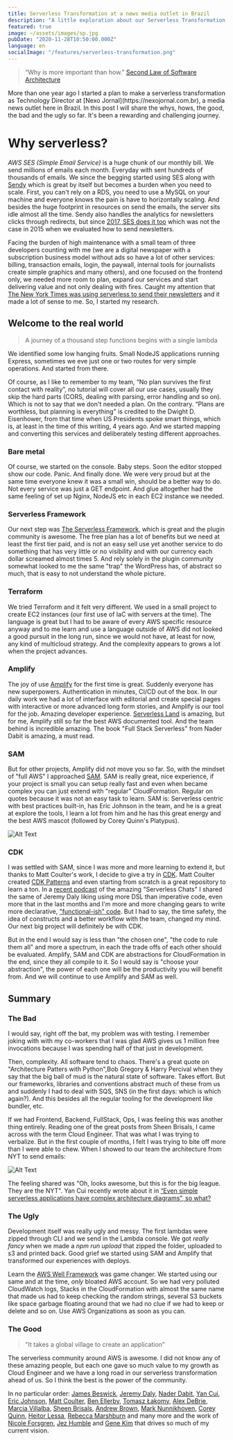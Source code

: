 ```yaml
---
title: Serverless Transformation at a news media outlet in Brazil
description: "A little exploration about our Serverless Transformation so far"
featured: true
image: ~/assets/images/sp.jpg
pubDate: "2020-11-28T10:50:00.000Z"
language: en
socialImage: "/features/serverless-transformation.png"
---
```


> “Why is more important than how.”
> [Second Law of Software Architecture](https://amzn.to/3zDW9Pa)

<p class="lead">More than one year ago I started a plan to make a serverless transformation as Technology Director at [Nexo Jornal](https://nexojornal.com.br), a media news outlet here in Brazil. In this post I will share the whys, hows, the good, the bad and the ugly so far. It's been a rewarding and challenging journey.</p>

# Why serverless?

*AWS SES (Simple Email Service)* is a huge chunk of our monthly bill. We send millions of emails each month. Everyday with sent hundreds of thousands of emails. We since the begging started using SES along with [Sendy](https://sendy.co/) which is great by itself but becomes a burden when you need to scale. First, you can't rely on a RDS, you need to use a MySQL on your machine and everyone knows the pain is have to horizontally scaling. And besides the huge footprint in resources on send the emails, the server sits idle almost all the time. Sendy also handles the analytics for newsletters clicks through redirects, but since [2017, SES does it too](https://aws.amazon.com/blogs/messaging-and-targeting/open-and-click-tracking-have-arrived/) which was not the case in 2015 when we evaluated how to send newsletters.

Facing the burden of high maintenance with a small team of three developers counting with me (we are a digital newspaper with a subscription business model without ads so have a lot of other services: billing, transaction emails, login, the paywall, internal tools for journalists create simple graphics and many others), and one focused on the frontend only, we needed more room to plan, expand our services and start delivering value and not only dealing with fires. Caught my attention that [The New York Times was using serverless to send their newsletters](https://open.nytimes.com/building-a-serverless-email-platform-at-the-times-84d77760d824) and it made a lot of sense to me. So, I started my research.

## Welcome to the real world

> A journey of a thousand step functions begins with a single lambda

We identified some low hanging fruits. Small NodeJS applications running Express, sometimes we eve just one or two routes for very simple operations. And started from there.

Of course, as I like to remember to my team, “No plan survives the first contact with reality”, no tutorial will cover all our use cases, usually they skip the hard parts (CORS, dealing with parsing, error handling and so on). Which is not to say that we don't needed a plan. On the contrary. “Plans are worthless, but planning is everything" is credited to the Dwight D. Eisenhower, from that time when US Presidents spoke smart things, which is, at least in the time of this writing, 4 years ago. And we started mapping and converting this services and deliberately testing different approaches.

### Bare metal

Of course, we started on the console. Baby steps. Soon the editor stopped show our code. Panic. And finally done. We were very proud but at the same time everyone knew it was a small win, should be a better way to do. Not every service was just a GET endpoint. And glue altogether had the same feeling of set up Nginx, NodeJS etc in each EC2 instance we needed.

### Serverless Framework

Our next step was [The Serverless Framework](https://www.serverless.com/), which is great and the plugin community is awesome. The free plan has a lot of benefits but we need at least the first tier paid, and is not an easy sell use yet another service to do something that has very little or no visibility and with our currency each dollar screamed almost times 5. And rely solely in the plugin community somewhat looked to me the same "trap" the WordPress has, of abstract so much, that is easy to not understand the whole picture.

### Terraform

We tried Terraform and it felt very different. We used in a small project to create EC2 instances (our first use of IaC with servers at the time). The language is great but I had to be aware of every AWS specific resource anyway and to me learn and use a language outside of AWS did not looked a good pursuit in the long run, since we would not have, at least for now, any kind of multicloud strategy. And the complexity appears to grows a lot when the project advances.

### Amplify

The joy of use [Amplify](https://docs.amplify.aws/) for the first time is great. Suddenly everyone has new superpowers. Authentication in minutes, CI/CD out of the box. In our daily work we had a lot of interface with editorial and create special pages with interactive or more advanced long form stories, and Amplify is our tool for the job. Amazing developer experience. [Serverless Land](https://serverlessland.com/) is amazing, but for me, Amplify still so far the best AWS documented tool. And the team behind is incredible amazing. The book "Full Stack Serverless" from Nader Dabit is amazing, a must read.

### SAM

But for other projects, Amplify did not move you so far. So, with the mindset of "full AWS" I approached [SAM](https://aws.amazon.com/serverless/sam/). SAM is really great, nice experience, if your project is small you can setup really fast and even when became complex you can just extend with "regular" CloudFormation. Regular on quotes because it was not an easy task to learn. SAM is: Serverless centric with best practices built-in, has Eric Johnson in the team, and he is a great at explore the tools, I learn a lot from him and he has this great energy and the best AWS mascot (followed by Corey Quinn's Platypus).

![Alt Text](https://dev-to-uploads.s3.amazonaws.com/i/39d69d8pnlrbfza42opi.png)

### CDK
I was settled with SAM, since I was more and more learning to extend it, but thanks to Matt Coulter's work, I decide to give a try in [CDK](https://aws.amazon.com/pt/cdk/). Matt Coulter created [CDK Patterns](https://cdkpatterns.com/) and even starting from scratch is a great repository to learn a ton. In a [recent podcast](https://www.serverlesschats.com/76/) of the amazing "Serverless Chats" I shared the same of Jeremy Daly liking using more DSL than imperative code, even more that in the last months and I'm more and more changing gears to write more declarative, ["functional-ish" code](https://frontendmasters.com/courses/functional-javascript-v2/). But I had to say, the time safety, the idea of constructs and a better workflow with the team, changed my mind. Our next big project will definitely be with CDK.

But in the end I would say is less than "the chosen one", "the code to rule them all" and more a spectrum, in each the trade offs of each other should be evaluated. Amplify, SAM and CDK are abstractions for CloudFormation in the end, since they all compile to it. So I would say is "choose your abstraction", the power of each one will be the productivity you will benefit from. And we will continue to use Amplify and SAM as well.

## Summary

### The Bad

I would say, right off the bat, my problem was with testing. I remember joking with with my co-workers that I was glad AWS gives us 1 million free invocations because I was spending half of that just in development.

Then, complexity. All software tend to chaos. There's a great quote on "Architecture Patters with Python",Bob Gregory & Harry Percival when they say that the big ball of mud is the natural state of software. Takes effort. But our frameworks, libraries and conventions abstract much of these from us and suddenly I had to deal with SQS, SNS (in the first days: which is which again?). And this besides all the regular tooling for the development like bundler, etc. 

If we had Frontend, Backend, FullStack, Ops, I was feeling this was another thing entirely. Reading one of the great posts from Sheen Brisals, I came across with the term Cloud Engineer. That was what I was trying to verbalize. But in the first couple of months, I felt I was trying to bite off more than I were able to chew. When I showed to our team the architecture from NYT to send emails:

![Alt Text](https://dev-to-uploads.s3.amazonaws.com/i/qzp4pfl4f4tltekue941.png)

The feeling shared was "Oh, looks awesome, but this is for the big league. They are the NYT". Yan Cui recently wrote about it in [“Even simple serverless applications have complex architecture diagrams”, so what?](https://theburningmonk.com/2020/11/even-simple-serverless-applications-have-complex-architecture-diagrams-so-what/)

### The Ugly

Development itself was really ugly and messy. The first lambdas were zipped through CLI and we send in the Lambda console. We got _really fancy_ when we made a *npm run upload* that zipped the folder, uploaded to s3 and printed back. Good grief we started using SAM and Amplify that transformed our experiences with deploys.

Learn the [AWS Well Framework](https://aws.amazon.com/architecture/well-architected/) was game changer. We started using our same and at the time, _only_ bloated AWS account. So we had very polluted CloudWatch logs, Stacks in the CloudFormation with almost the same name that made us had to keep checking the random strings, several S3 buckets like space garbage floating around that we had no clue if we had to keep or delete and so on. Use AWS Organizations as soon as you can.

### The Good

> "It takes a global village to create an application"

The serverless community around AWS is awesome. I did not know any of these amazing people, but each one gave so much value to my growth as Cloud Engineer and we have a long road in our serverless transformation ahead of us. So I think the best is the power of the community.

In no particular order: [James Beswick](https://twitter.com/jbesw), [Jeremy Daly](https://twitter.com/jeremy_daly), [Nader Dabit](https://twitter.com/dabit3), [Yan Cui](https://twitter.com/theburningmonk), [Eric Johnson](https://twitter.com/edjgeek), [Matt Coulter](https://twitter.com/NIDeveloper), [Ben Ellerby](https://twitter.com/EllerbyBen), [Tomasz Łakomy](https://twitter.com/tlakomy), [Alex DeBrie](https://twitter.com/alexbdebrie), [Marcia Villalba](https://twitter.com/mavi888uy), [Sheen Brisals](https://twitter.com/sheenbrisals), [Andrew Brown](https://twitter.com/andrewbrown), [Mark Nunnikhoven](https://twitter.com/marknca), [Corey Quinn](https://twitter.com/QuinnyPig), [Heitor Lessa](https://twitter.com/heitor_lessa), [Rebecca Marshburn](https://twitter.com/beccaodelay) and many more and the work of [Nicole Forsgren](https://twitter.com/nicolefv), [Jez Humble](https://twitter.com/jezhumble) and [Gene Kim](https://twitter.com/RealGeneKim) that drives so much of my current vision.